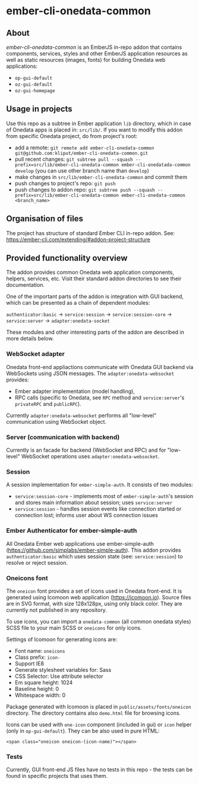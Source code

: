 # ember-cli-onedata-common

## About

*ember-cli-onedata-common* is an EmberJS in-repo addon that contains components, services, styles
and other EmberJS application resources as well as static resources (images, fonts) for building
Onedata web applications:
- ``op-gui-default``
- ``oz-gui-default``
- ``oz-gui-homepage``

## Usage in projects

Use this repo as a subtree in Ember application ``lib`` directory, which in case of Onedata apps is placed in: ``src/lib/``.
If you want to modify this addon from specific Onedata project, do from project's root:
- add a remote: ``git remote add ember-cli-onedata-common git@github.com:kliput/ember-cli-onedata-common.git``
- pull recent changes: ``git subtree pull --squash --prefix=src/lib/ember-cli-onedata-common ember-cli-onedatada-common develop`` (you can use other branch name than ``develop``)
- make changes in ``src/lib/ember-cli-onedata-common`` and commit them
- push changes to project's repo: ``git push``
- push changes to addon repo: ``git subtree push --squash --prefix=src/lib/ember-cli-onedata-common ember-cli-onedata-common <branch_name>``

## Organisation of files

The project has structure of standard Ember CLI in-repo addon. See: https://ember-cli.com/extending/#addon-project-structure  

## Provided functionality overview

The addon provides common Onedata web application components, helpers, services, etc.
Visit their standard addon directories to see their documentation.

One of the important parts of the addon is integration with GUI backend, which can be presented as a chain of dependent modules:

``authenticator:basic`` -> ``service:session`` -> ``service:session-core`` -> ``service:server`` -> ``adapter:onedata-socket``

These modules and other interesting parts of the addon are described in more details below.

### WebSocket adapter

Onedata front-end appliactions communicate with Onedata GUI backend via WebSockets using JSON messages.
The ``adapter:onedata-websocket`` provides:
- Ember adapter implementation (model handling),
- RPC calls (specific to Onedata, see ``RPC`` method and ``service:server``'s ``privateRPC`` and ``publicRPC``).

Currently ``adapter:onedata-websocket`` performs all "low-level" communication using WebSocket object.

### Server (communication with backend)

Currently is an facade for backend (WebSocket and RPC) and for "low-level" WebSocket operations uses ``adapter:onedata-websocket``. 

### Session

A session implementation for ``ember-simple-auth``. It consists of two modules:
- ``service:session-core`` - implements most of ``ember-simple-auth``'s session and stores main information about session; uses ``service:server``
- ``service:session`` - handles session events like connection started or connection lost; informs user about WS connection issues

### Ember Authenticator for ember-simple-auth 

All Onedata Ember web applications use ember-simple-auth (https://github.com/simplabs/ember-simple-auth).
This addon provides ``authenticator:basic`` which uses session state (see: ``service:session``) to resolve or reject session.

### Oneicons font

The ``oneicon`` font provides a set of icons used in Onedata front-end.
It is generated using Icomoon web application (https://icomoon.io). Source files are in SVG format, with size 128x128px, using only black color.
They are currently not published in any repository.

To use icons, you can import a ``onedata-common`` (all common onedata styles) SCSS file to your main SCSS or ``oneicons`` for only icons.

Settings of Icomoon for generating icons are:
- Font name: ``oneicons``
- Class prefix: ``icon-``
- Support IE8
- Generate stylesheet variables for: Sass
- CSS Selector: Use attribute selector
- Em square height: 1024
- Baseline height: 0
- Whitespace width: 0

Package generated with Icomoon is placed in ``public/assets/fonts/oneicon`` directory.
The directory contains also ``demo.html`` file for browsing icons.

Icons can be used with ``one-icon`` component (included in gui) or ``icon`` helper (only in ``op-gui-default``).
They can be also used in pure HTML:

```
<span class="oneicon oneicon-(icon-name)"></span>
```

### Tests

Currently, GUI front-end JS files have no tests in this repo - the tests can be found in specific projects that uses them.
